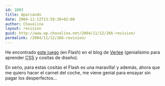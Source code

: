 ```yaml
---
id: 1003
title: Aparcando
date: 2004-11-12T13:59:20+02:00
author: Chavalina
layout: revision
guid: http://www.wp.chavalina.net/2004/11/12/266-revision/
permalink: /2004/11/12/266-revision/
---
```

He encontrado <a href="http://adverts.freeloader.com/zurich/" target="_blank">este juego</a> (en Flash) en el blog de <a href="http://veerle.duoh.com/index.php?id=P266" target="_blank">Verlee</a> (genialísimo para aprender <acronym title="Cascade Style Sheets">CSS</acronym> y cositas de diseño).

En serio, para estas cositas el Flash es una maravilla! y además, ahora que me quiero hacer el carnet del coche, me viene genial para ensayar sin pagar los desperfectos…